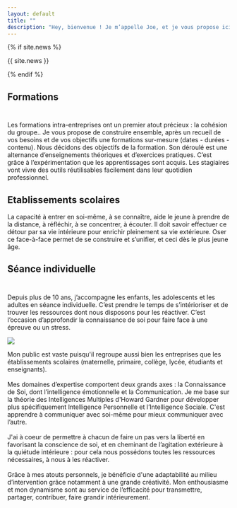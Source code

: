 ```yaml
---
layout: default
title: ""
description: "Hey, bienvenue ! Je m’appelle Joe, et je vous propose ici de découvrir ou d’approfondir votre connaissance du yoga."
---
```


{% if site.news %}
<div id="news" class="infobox">
    <p>
      {{ site.news }}
    </p>
</div>
{% endif %}

<div id="home-tiles">
	<div class="infobox" onclick="location.href = '/formations'">
		<h2><span>Formations</span><br/>&nbsp;</h2>
		<p>
			Les formations intra-entreprises ont un premier atout précieux : la cohésion du groupe.. Je vous propose de construire ensemble, après un recueil de vos besoins et de vos objectifs une formations sur-mesure (dates - durées - contenu). Nous décidons des objectifs de la formation.
Son déroulé est une alternance d’enseignements théoriques et d’exercices pratiques. C’est grâce à l’expérimentation que les apprentissages sont acquis. Les stagiaires vont vivre des outils réutilisables facilement dans leur quotidien professionnel.
		</p>
	</div>
	<div class="infobox" onclick="location.href = '/etablissements-scolaires'">
		<h2><span>Etablissements scolaires</span></h2>
		<p>La capacité à entrer en soi-même, à se connaître, aide le jeune à prendre de la distance, à
réfléchir, à se concentrer, à écouter. Il doit savoir effectuer ce détour par sa vie intérieure pour
enrichir pleinement sa vie extérieure. Oser ce face-à-face permet de se construire et s’unifier,
et ceci dès le plus jeune âge.</p>
	</div>
	<div class="infobox" onclick="location.href = '/seance-individuelle'">
		<h2><span>Séance individuelle</span><br/>&nbsp;</h2>
		<p>Depuis plus de 10 ans, j’accompagne les enfants, les adolescents et les adultes en séance individuelle.
	C’est prendre le temps de s’intérioriser et de trouver les ressources dont nous disposons pour les réactiver.
	C’est l’occasion d’approfondir la connaissance de soi pour faire face à une épreuve ou un stress.</p>
	</div>
</div>

<div id="me" class="infobox">
	<img src="{{ '/assets/me.jpg' | relative_url }}"/>
	<p>
		Mon public est vaste puisqu'il regroupe aussi bien les entreprises que les établissements scolaires (maternelle, primaire, collège, lycée, étudiants et enseignants). 
		<br/>
		<br/>
		Mes domaines d’expertise comportent deux grands axes : la Connaissance de Soi, dont l’intelligence émotionnelle et la Communication. Je me base sur la théorie des Intelligences Multiples d'Howard Gardner pour développer plus spécifiquement lntelligence Personnelle et l’Intelligence Sociale. C'est apprendre à communiquer avec soi-même pour mieux communiquer avec l’autre.
		<br/>
		<br/>
		J'ai à coeur de permettre à chacun de faire un pas vers la liberté en favorisant la conscience de soi, et en cheminant de l’agitation extérieure à la quiétude intérieure : pour cela nous possédons toutes les ressources nécessaires, à nous à les réactiver. 
		<br/>
		<br/>
		Grâce à mes atouts personnels, je bénéficie d'une adaptabilité au milieu d’intervention grâce notamment à une grande créativité. Mon enthousiasme et mon dynamisme sont au service de l’efficacité pour transmettre, partager, contribuer, faire grandir intérieurement.
	</p>
</div>

